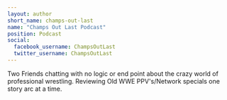 ```yaml
---
layout: author
short_name: champs-out-last
name: "Champs Out Last Podcast"
position: Podcast
social:
  facebook_username: ChampsOutLast
  twitter_username: ChampsOutLast
---
```

Two Friends chatting with no logic or end point about the crazy world of professional wrestling. Reviewing Old WWE PPV's/Network specials one story arc at a time.
